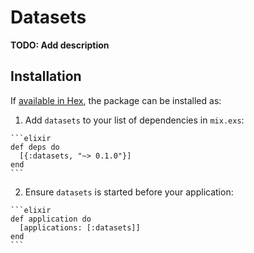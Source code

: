 # Datasets

**TODO: Add description**

## Installation

If [available in Hex](https://hex.pm/docs/publish), the package can be installed as:

  1. Add `datasets` to your list of dependencies in `mix.exs`:

    ```elixir
    def deps do
      [{:datasets, "~> 0.1.0"}]
    end
    ```

  2. Ensure `datasets` is started before your application:

    ```elixir
    def application do
      [applications: [:datasets]]
    end
    ```

